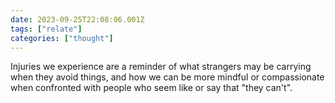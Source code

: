 ```yaml
---
date: 2023-09-25T22:08:06.001Z
tags: ["relate"]
categories: ["thought"]
---
```

Injuries we experience are a reminder of what strangers may be carrying when they avoid things, and how we can be more mindful or compassionate when confronted with people who seem like or say that "they can't".
